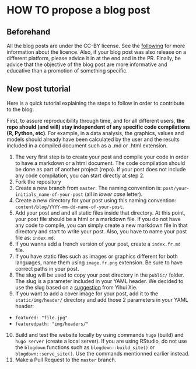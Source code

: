# HOW TO propose a blog post

## Beforehand
All the blog posts are under the CC-BY license. See the [following](https://creativecommons.org/licenses/by/4.0/) for more information about the licence. Also, if your blog post was also release on a different platform, please advice it in at the end and in the PR. Finally, be advice that the objective of the blog post are more informative and educative than a promotion of something specific. 

## New post tutorial
Here is a quick tutorial explaining the steps to follow in order to contribute to the blog.

First, to assure reproducibility through time, and for all different users, **the repo should (and will) stay independent of any specific code compilations (R, Python, etc)**. For example, in a data analysis, the graphics, values and models should already have been calculated by the user and the results included in a compiled document such as a .md or .html extension.

1. The very first step is to create your post and compile your code in order to have a markdown or a html document. The code compilation should be done as part of another project (repo). If your post does not include any code compilation, you can start directly at step 2.
2. Fork the repository 
3. Create a new branch from `master`. The naming convention is: `post/your-initials_name-of-your-post` (all in *lower case* letter). 
4. Create a new directory for your post using this naming convention: `content/blog/YYYY-mm-dd-name-of-your-post`. 
5. Add your post and and all static files inside that directory. At this point, your post file should be a html or a markdown file. If you do not have any code to compile, you can simply create a new markdown file in that directory and start to write your post. Also, you have to name your post file as: `index.md`.
6. If you wanna add a french version of your post, create a `index.fr.md` file.
7. If you have static files such as images or graphics different for both languages, name them using `image.fr.png` extension. Be sure to have correct paths in your post.
8. The slug will be used to copy your post directory in the `public/` folder. The slug is a parameter included in your YAML header. We decided to use the slug based on a [suggestion](https://bookdown.org/yihui/blogdown/configuration.html#options) from Yihui Xie.
9. If you want to add a cover image for your post, add it to the `static/img/header/` directory and add those 2 parameters in your YAML header:
- `featured: "file.jpg"`
- `featuredpath: "img/headers/"`
10. Build and test the website locally by using commands `hugo` (build) and `hugo server` (create a local server). If you are using RStudio, do not use the `blogdown` functions such as `blogdown::build_site()` or `blogdown::serve_site()`. Use the commands mentionned earlier instead.
11. Make a Pull Request to the `master` branch.

